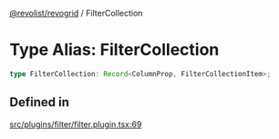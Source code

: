 [@revolist/revogrid](README.md) / FilterCollection

# Type Alias: FilterCollection

```ts
type FilterCollection: Record<ColumnProp, FilterCollectionItem>;
```

## Defined in

[src/plugins/filter/filter.plugin.tsx:69](https://github.com/revolist/revogrid/blob/645c5b44e05a187c8aab0cf802e5a080c331a78f/src/plugins/filter/filter.plugin.tsx#L69)
